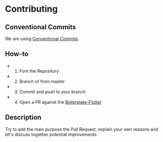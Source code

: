 # Contributing

## Conventional Commits

We are using [Conventional Commits](https://www.conventionalcommits.org/).

## How-to

* 1. Fork the Repository
* 2. Branch of from master
* 3. Commit and push to your branch
* 4. Open a PR against the [Boilerplate-Flutter](https://github.com/anderson-oki/boilerplate-flutter/)

## Description

Try to add the main purpose the Pull Request, explain your own reasons and let's discuss together potential
improvements.
